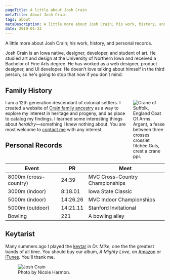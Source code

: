 ```yaml
---
pageTitle: A little about Josh Crain
metaTitle: About Josh Crain
tags: about
metaDescription: A little more about Josh Crain; his work, history, and personal records. 
date: 2019-01-22
---
```

<p class="lead">A little more about Josh Crain; his work, history, and personal records.</p>

Josh Crain is an Iowa native, designer, developer, and student of art. He studied art and design at the University of Northern Iowa and received a Bachelor of Fine Arts degree. He has worked as a web designer, product designer, and UI developer. He doesn’t love talking about himself in the third person, so he's going to stop that now if you don’t mind.

## Family History
<figure style="float:right;margin:0 0 1em 1em;width:auto;max-width:100px;width:25%;"> <img src="https://joshcrain.github.io/ancestry/images/crane-coat-of-arms.png" alt="Crane of Suffolk, England Coat Of Arms. Argent, a fesse between three crosses crosslet fitchée Guls, crest a crane ppr.">
</figure>

I am a 12th generation descendant of colonial settlers. I created a website of <a href="/ancestry/">Crain family ancestry</a> as a way to explore my interest in heritage and progeny, and as place to catalog my findings. I learned some interesting things about <em>heraldry</em>&mdash;something I knew nothing about. You are most welcome to <a href="/say-hello/">contact me</a> with any interest.

## Personal Records
<table>
    <thead>
    <tr>
        <th>Event</th>
        <th>PR</th>
        <th>Meet</th>
    </tr>
    </thead>
    <tbody>
    <tr>
        <td>8000m (cross-country)</td>
        <td>24:39</td>
        <td>MVC Cross-Country Championships</td>
    </tr>
    <tr>
        <td>3000m (indoor)</td>
        <td>8:18.01</td>
        <td>Iowa State Classic</td>
    </tr>
    <tr>
        <td>5000m (indoor)</td>
        <td>14:26.26</td>
        <td>MVC Indoor Championships</td>
    </tr>
    <tr>
        <td>5000m (outdoor)</td>
        <td>14:21.11</td>
        <td>Stanford Invitational</td>
    </tr>
    <tr>
        <td>Bowling</td>
        <td>221</td>
        <td>A bowling alley</td>
    </tr>
    </tbody>
</table>

## Keytarist
Many summers ago I played the <a href="/notes/2020/yamaha-shs-10/">keytar</a> in <em>Dr. Mike</em>, one the the greatest bands of all time. You should buy our album, <em>A Mighty Love</em>, on <a href="https://www.amazon.com/Mighty-Love-Dr-Mike/dp/B000FSMMNK/" rel="noopener">Amazon</a> or <a href="https://music.apple.com/us/album/a-mighty-love/97175026" rel="noopener">iTunes</a>. You'll thank me. 
<figure>
    <img src="/images/IMG_374x768.jpg" alt="Josh Crain"/>
    <figcaption>Photo by Nicole Harmon.</figcaption>
</figure>